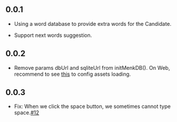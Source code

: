 ## 0.0.1

* Using a word database to provide extra words for the Candidate.

* Support next words suggestion.

## 0.0.2

* Remove params dbUrl and sqliteUrl from initMenkDB(). On Web, recommend to see [this](https://docs.flutter.dev/platform-integration/web/initialization#initializing-the-engine) to config assets loading.

## 0.0.3

* Fix: When we click the space button, we sometimes cannot type space.[#12](https://github.com/Satsrag/embed_input/issues/12)
